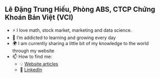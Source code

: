## Lê Đặng Trung Hiếu, Phòng ABS, CTCP Chứng Khoán Bản Việt (VCI)
- :zap: I love math, stock market, marketing and data science.
- 🌱 I’m addicted to learning and growing every day
- :earth_africa: I am currently sharing a little bit of my knowledge to the world through my website
- 📫 How to find me: 
  - :bulb: [Website articles](http://cafechungkhoan.com/)
  - :office: [LinkedIn](https://www.linkedin.com/in/hi%E1%BA%BFu-l%C3%AA-%C4%91%E1%BA%B7ng-trung-b968014b/)
